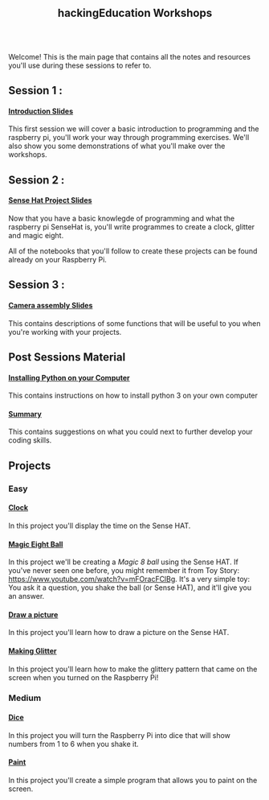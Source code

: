 <h2 align = "center">hackingEducation Workshops</h2>

<br><br>

Welcome! This is the main page that contains all the notes and resources you'll use during these sessions to refer to. 


## Session 1 :

#### [Introduction Slides](https://docs.google.com/presentation/d/1kzQyTqcM9TaQrEvFCgjxaZ2PsrNvHE53HjLpSqJ26D0/edit?usp=sharing)

This first session we will cover a basic introduction to programming and the raspberry pi, you'll work your way through programming exercises. We'll also show you some demonstrations of what you'll make over the workshops. 

## Session 2 :

#### [Sense Hat Project Slides](https://docs.google.com/presentation/d/1VYd2Ha07SDu10oSwsRey8_C4muYLWsSWd2Ou7cehz50/edit?usp=sharing)

Now that you have a basic knowlegde of programming and what the raspberry pi SenseHat is, you'll write programmes to create a clock, glitter and magic eight. 

All of the notebooks that you'll follow to create these projects can be found already on your Raspberry Pi. 

## Session 3 :

#### [Camera assembly Slides](https://docs.google.com/presentation/d/1zgKjPH1ebDKovIGiKce-QTBVKiipIoGuhm75EUjtyr8/edit?usp=sharing)

This contains descriptions of some functions that will be useful to you
when you're working with your projects.

## Post Sessions Material

#### [Installing Python on your Computer](./docs/guide_to_installing_python.md)
This contains instructions on how to install python 3 on your own computer

#### [Summary](./docs/what_you_have_learnt.md)
This contains suggestions on what you could next to further develop your coding skills.

## Projects


### Easy

#### [Clock](./docs/clock/section_1.md)

In this project you'll display the time on the Sense HAT.

#### [Magic Eight Ball](./docs/magic_eight_ball.md)

In this project we'll be creating a *Magic 8 ball* using the Sense HAT. If you've never seen one
before, you might remember it from Toy Story: <a href="https://www.youtube.com/watch?v=mFOracFClBg">https://www.youtube.com/watch?v=mFOracFClBg</a>. It's a very simple toy: You ask it a question, you shake the ball (or Sense HAT),
and it'll give you an answer.

#### [Draw a picture](./docs/draw_a_picture_project.md)

In this project you'll learn how to draw a picture on the Sense HAT.

#### [Making Glitter](./docs/glitter.md)

In this project you'll learn how to make the glittery pattern that came on the screen when you turned on the Raspberry Pi!

### Medium

#### [Dice](./docs/Dice.md)
In this project you will turn the Raspberry Pi into dice that will show numbers from 1 to 6 when you shake it.

#### [Paint](./docs/paint_project.md)

In this project you'll create a simple program that allows you to paint on the
screen.
